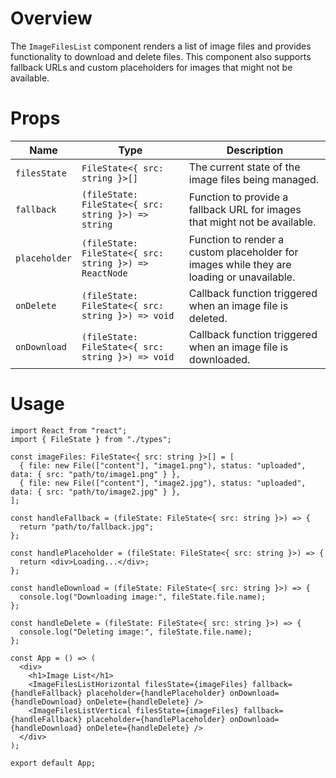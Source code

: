 # Overview

The `ImageFilesList` component renders a list of image files and provides functionality to download and delete files. This component also supports fallback URLs and custom placeholders for images that might not be available.

# Props

| Name          | Type                                                   | Description                                                                               |
| ------------- | ------------------------------------------------------ | ----------------------------------------------------------------------------------------- |
| `filesState`  | `FileState<{ src: string }>[]`                         | The current state of the image files being managed.                                       |
| `fallback`    | `(fileState: FileState<{ src: string }>) => string`    | Function to provide a fallback URL for images that might not be available.                |
| `placeholder` | `(fileState: FileState<{ src: string }>) => ReactNode` | Function to render a custom placeholder for images while they are loading or unavailable. |
| `onDelete`    | `(fileState: FileState<{ src: string }>) => void`      | Callback function triggered when an image file is deleted.                                |
| `onDownload`  | `(fileState: FileState<{ src: string }>) => void`      | Callback function triggered when an image file is downloaded.                             |

# Usage

```tsx
import React from "react";
import { FileState } from "./types";

const imageFiles: FileState<{ src: string }>[] = [
  { file: new File(["content"], "image1.png"), status: "uploaded", data: { src: "path/to/image1.png" } },
  { file: new File(["content"], "image2.jpg"), status: "uploaded", data: { src: "path/to/image2.jpg" } },
];

const handleFallback = (fileState: FileState<{ src: string }>) => {
  return "path/to/fallback.jpg";
};

const handlePlaceholder = (fileState: FileState<{ src: string }>) => {
  return <div>Loading...</div>;
};

const handleDownload = (fileState: FileState<{ src: string }>) => {
  console.log("Downloading image:", fileState.file.name);
};

const handleDelete = (fileState: FileState<{ src: string }>) => {
  console.log("Deleting image:", fileState.file.name);
};

const App = () => (
  <div>
    <h1>Image List</h1>
    <ImageFilesListHorizontal filesState={imageFiles} fallback={handleFallback} placeholder={handlePlaceholder} onDownload={handleDownload} onDelete={handleDelete} />
    <ImageFilesListVertical filesState={imageFiles} fallback={handleFallback} placeholder={handlePlaceholder} onDownload={handleDownload} onDelete={handleDelete} />
  </div>
);

export default App;
```
